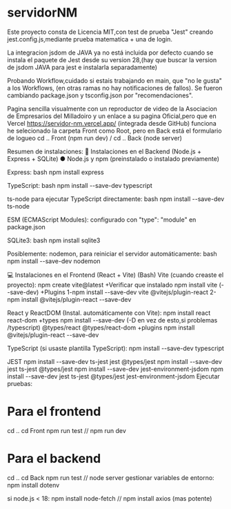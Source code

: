 # servidorNM
Este proyecto consta de Licencia MIT,con test de prueba "Jest" creando jest.config.js,mediante prueba matematica + una de login.

La integracion jsdom de JAVA ya no está incluida por defecto cuando se instala el paquete de Jest desde su version 28,(hay que buscar la version de jsdom JAVA para jest e instalarla separadamente)

Probando Workflow,cuidado si estais trabajando en main, que "no le gusta" a los Workflows, (en otras ramas no hay notificaciones de fallos). Se fueron cambiando package.json y tsconfig.json por "recomendaciones".

Pagina sencilla visualmente con un reproductor de video de la Asociacion de Empresarios del Milladoiro y un enlace a su pagina Oficial,pero que en Vercel https://servidor-nm.vercel.app/ (integrada desde GitHub) funciona
he selecionado la carpeta Front como Root, pero en Back está el formulario de logueo cd .. Front (npm run dev) / cd .. Back (node server)

Resumen de instalaciones:
🔧 Instalaciones en el Backend (Node.js + Express + SQLite)
● Node.js y npm (preinstalado o instalado previamente)

Express:
bash
npm install express

TypeScript:
bash
npm install
--save-dev
typescript

ts-node para ejecutar
TypeScript directamente:
bash
npm install
--save-dev ts-node

ESM (ECMAScript
Modules): configurado
con "type": "module"
en package.json

SQLite3:
bash
npm install sqlite3

Posiblemente: nodemon,
para reiniciar el servidor
automáticamente:
bash
npm install
--save-dev nodemon

💻 Instalaciones en el Frontend (React + Vite) (Bash)
Vite (cuando creaste el
proyecto):
npm create
vite@latest
+Verificar que
instalado
npm install vite
(--save-dev)
+Plugins
1-npm install
--save-dev vite
@vitejs/plugin-react
2-npm install
@vitejs/plugin-react
--save-dev

React y ReactDOM
(Instal. automáticamente
con Vite):
npm install react
react-dom
+types
npm install
--save-dev (-D en
vez de esto,si
problemas
/typescript)
@types/react
@types/react-dom
+plugins
npm install
@vitejs/plugin-react
--save-dev

TypeScript (si usaste
plantilla TypeScript):
npm install
--save-dev
typescript

JEST
npm install --save-dev ts-jest jest @types/jest
npm install --save-dev jest ts-jest @types/jest
npm install --save-dev jest-environment-jsdom
npm install --save-dev jest ts-jest @types/jest jest-environment-jsdom
Ejecutar pruebas:
# Para el frontend
cd .. cd Front
npm run test // npm run dev
# Para el backend
cd .. cd Back
npm run test // node server
gestionar variables de entorno:
npm install dotenv

si node.js < 18: npm install node-fetch // npm install axios (mas potente)
